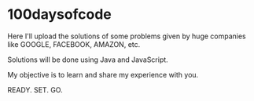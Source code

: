 # 100daysofcode

Here I'll upload the solutions of some problems given by huge companies like GOOGLE, FACEBOOK, AMAZON, etc.

Solutions will be done using Java and JavaScript.

My objective is to learn and share my experience with you.

READY. SET. GO.
